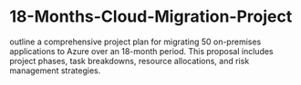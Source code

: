 # 18-Months-Cloud-Migration-Project
outline a comprehensive project plan for migrating 50 on-premises applications to Azure over an 18-month period. This proposal includes project phases, task breakdowns, resource allocations, and risk management strategies.
